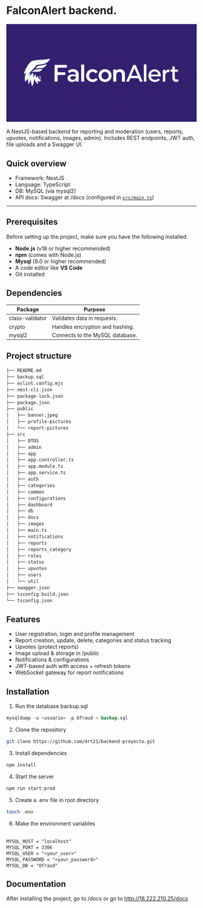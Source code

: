 # FalconAlert backend.

![banner-placeholder](./public/banner.jpeg)

A NestJS-based backend for reporting and moderation (users, reports, upvotes, notifications, images, admin). Includes REST endpoints, JWT auth, file uploads and a Swagger UI.

## Quick overview

- Framework: NestJS
- Language: TypeScript
- DB: MySQL (via mysql2)
- API docs: Swagger at /docs (configured in [`src/main.ts`](src/main.ts))

---

## Prerequisites

Before setting up the project, make sure you have the following installed:

- **Node.js** (v18 or higher recommended)
- **npm** (comes with Node.js)
- **Mysql** (8.0 or higher recommended)
- A code editor like **VS Code**
- Git installed


## Dependencies

| Package | Purpose |
| -------- | -------- |
| class-validator | Validates data in requests. |
| crypto | Handles encryption and hashing. |
| mysql2 | Connects to the MySQL database. |


## Project structure

```bash
├── README.md
├── backup.sql
├── eslint.config.mjs
├── nest-cli.json
├── package-lock.json
├── package.json
├── public
│   ├── banner.jpeg
│   ├── profile-pictures
│   └── report-pictures
├── src
│   ├── DTOS
│   ├── admin
│   ├── app
│   ├── app.controller.ts
│   ├── app.module.ts
│   ├── app.service.ts
│   ├── auth
│   ├── categories
│   ├── common
│   ├── configurations
│   ├── dashboard
│   ├── db
│   ├── docs
│   ├── images
│   ├── main.ts
│   ├── notifications
│   ├── reports
│   ├── reports_category
│   ├── roles
│   ├── status
│   ├── upvotes
│   ├── users
│   └── util
├── swagger.json
├── tsconfig.build.json
└── tsconfig.json
```

## Features

- User registration, login and profile management
- Report creation, update, delete, categories and status tracking
- Upvotes (protect reports)
- Image upload & storage in /public
- Notifications & configurations
- JWT-based auth with access + refresh tokens
- WebSocket gateway for report notifications

## Installation

1. Run the database backup.sql

```sql
mysqldump -u <usuario> -p Ofraud > backup.sql
```

2. Clone the repository

```sh
git clone https://github.com/4rt21/backend-proyecto.git
```

3. Install dependencies

```sh
npm install
```

4. Start the server

```sh
npm run start:prod
```

5. Create a .env file in root directory
```bash
touch .env
```
6. Make the environment variables

```

MYSQL_HOST = "localhost"
MYSQL_PORT = 3306
MYSQL_USER = "<your_user>"
MYSQL_PASSWORD = "<your_password>"
MYSQL_DB = "Ofraud"
```

## Documentation

After installing the project, go to /docs or go to http://18.222.210.25/docs